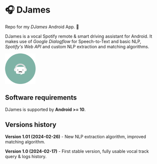 # 🎧 DJames
Repo for my *DJames* Android App. 🤖

DJames is a vocal Spotify remote & smart driving assistant for Android. It makes use of *Google Dialogflow* for Speech-to-Text and basic NLP, *Spotify's Web API* and custom NLP extraction and matching algorithms.

<img src="./app/src/main/res/drawable-nodpi/app_icon_round.png" alt="DJames" width="100"/>


## Software requirements
DJames is supported by **Android >= 10**.


## Versions history

**Version 1.01 (2024-02-26)** - New NLP extraction algorithm, improved matching algorithm.

**Version 1.0 (2024-02-17)** - First stable version, fully usable vocal track query & logs history.
